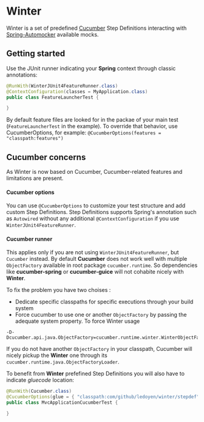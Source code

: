 # Winter

Winter is a set of predefined [Cucumber](https://cucumber.io/docs/reference/jvm#java) Step Definitions interacting with [Spring-Automocker](https://github.com/ledoyen/spring-automocker) available mocks.

## Getting started
Use the JUnit runner indicating your **Spring** context through classic annotations:
```java
@RunWith(WinterJUnit4FeatureRunner.class)
@ContextConfiguration(classes = MyApplication.class)
public class FeatureLauncherTest {

}
```

By default feature files are looked for in the packae of your main test (`FeatureLauncherTest` in the example).
To override that behavior, use CucumberOptions, for example: `@CucumberOptions(features = "classpath:features")`

## Cucumber concerns
As Winter is now based on Cucumber, Cucumber-related features and limitations are present.

#### Cucumber options
You can use `@CucumberOptions` to customize your test structure and add custom Step Definitions.
Step Definitions supports Spring's annotation such as `Autowired` without any additional `@ContextConfiguration` if you use `WinterJUnit4FeatureRunner`.

#### Cucumber runner
This applies only if you are not using `WinterJUnit4FeatureRunner`, but `Cucumber` instead.
By default **Cucumber** does not work well with multiple `ObjectFactory` available in root package `cucumber.runtime`.
So dependencies like **cucumber-spring** or **cucumber-guice** will not cohabite nicely with **Winter**.  

To fix the problem you have two choises :
* Dedicate specific classpaths for specific executions through your build system
* Force cucumber to use one or another `ObjectFactory` by passing the adequate system property.
To force Winter usage
```
-D-Dcucumber.api.java.ObjectFactory=cucumber.runtime.winter.WinterObjectFactory
```

If you do not have another `ObjectFactory` in your classpath, Cucumber will nicely pickup the **Winter** one through its `cucumber.runtime.java.ObjectFactoryLoader`.

To benefit from **Winter** prefefined Step Definitions you will also have to indicate *gluecode* location:
```java
@RunWith(Cucumber.class)
@CucumberOptions(glue = { "classpath:com/github/ledoyen/winter/stepdef", "classpath:my/custom/stepdef" })
public class MvcApplicationCucumberTest {

}
```
